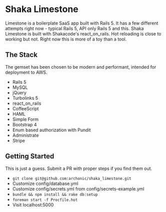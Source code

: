 # Shaka Limestone

Limestone is a boilerplate SaaS app built with Rails 5. It has a few different attempts right now - typical Rails 5, API only Rails 5 and this. Shaka Limestone is built with Shakacode's react_on_rails. Hot reloading is close to working but not. Right now this is more of a toy than a tool.

## The Stack
The gemset has been chosen to be modern and performant, intended for deployment to AWS.
* Rails 5
* MySQL
* jQuery
* Turbolinks 5
* react_on_rails
* CoffeeScript
* HAML
* Simple Form
* Bootstrap 4
* Enum based authorization with Pundit
* Administrate
* Stripe


## Getting Started
This is just a guess. Submit a PR with proper steps if you find them out.
* `git clone git@github.com:archonic/shaka_limestone.git`
* Customize config/database.yml
* Customize config/secrets.yml from config/secrets-example.yml
* `bundle && npm install && rake db:setup`
* `foreman start -f Procfile.hot`
* Visit localhost:5000
